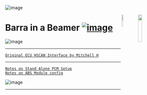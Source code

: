 ![image](https://user-images.githubusercontent.com/57064943/163714778-8598c24a-6ae2-49f6-ba4c-42de94dfa025.png)

<img align="right" src="https://www.pngmart.com/files/4/Ford-Logo-PNG-Transparent-Image.png" height="15%" width="15%"/><img align="right" src="https://pngimg.com/uploads/bmw/bmw_PNG99555.png" height="10%" width="10%"/>

# Barra in a Beamer   [![image](https://img.shields.io/badge/%23-Arduino-lightgrey)](https://arduino.cc/) 
  
  



![image](https://user-images.githubusercontent.com/57064943/163714778-8598c24a-6ae2-49f6-ba4c-42de94dfa025.png)

***         
[`Original ECU HSCAN Interface `](https://github.com/jakka351/FG-Falcon/blob/master/resources/software/arduino/ECU_HS_CAN_Interface.ino)[`by Mitchell H`](https://www.fordforums.com.au/member.php?u=2315299)    
***
  
[`Notes on Stand Alone PCM Setup`](https://forum.pcmtec.com/topic/32-howto-run-pcm-standalone-eg-engine-swap-pats-disable-and-speed-source-setup/)  
[`Notes on ABS Module config`](https://forum.pcmtec.com/topic/872-howto-abs-reprogramming/)  



![image](https://github.com/jakka351/ECU_HS_CAN_INTERFACE/assets/57064943/523446c5-5c71-45b4-9ce7-ada76427206c)

***
